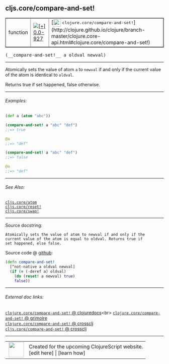 ## cljs.core/compare-and-set!



 <table border="1">
<tr>
<td>function</td>
<td><a href="https://github.com/cljsinfo/cljs-api-docs/tree/0.0-927"><img valign="middle" alt="[+] 0.0-927" title="Added in 0.0-927" src="https://img.shields.io/badge/+-0.0--927-lightgrey.svg"></a> </td>
<td>
[<img height="24px" valign="middle" src="http://i.imgur.com/1GjPKvB.png"> <samp>clojure.core/compare-and-set!</samp>](http://clojure.github.io/clojure/branch-master/clojure.core-api.html#clojure.core/compare-and-set!)
</td>
</tr>
</table>


 <samp>
(__compare-and-set!__ a oldval newval)<br>
</samp>

---

Atomically sets the value of atom `a` to `newval` if and only if the current
value of the atom is identical to `oldval`.

Returns true if set happened, false otherwise.

---

###### Examples:

```clj
(def a (atom "abc"))

(compare-and-set! a "abc" "def")
;;=> true

@a
;;=> "def"

(compare-and-set! a "abc" "def")
;;=> false

@a
;;=> "def"
```

---

###### See Also:

[`cljs.core/atom`](cljs.core_atom.md)<br>
[`cljs.core/reset!`](cljs.core_resetBANG.md)<br>
[`cljs.core/swap!`](cljs.core_swapBANG.md)<br>

---


Source docstring:

```
Atomically sets the value of atom to newval if and only if the
current value of the atom is equal to oldval. Returns true if
set happened, else false.
```


Source code @ [github](https://github.com/clojure/clojurescript/blob/r2629/src/cljs/cljs/core.cljs#L3489-L3496):

```clj
(defn compare-and-set!
  [^not-native a oldval newval]
  (if (= (-deref a) oldval)
    (do (reset! a newval) true)
    false))
```

<!--
Repo - tag - source tree - lines:

 <pre>
clojurescript @ r2629
└── src
    └── cljs
        └── cljs
            └── <ins>[core.cljs:3489-3496](https://github.com/clojure/clojurescript/blob/r2629/src/cljs/cljs/core.cljs#L3489-L3496)</ins>
</pre>

-->

---



###### External doc links:

[`clojure.core/compare-and-set!` @ clojuredocs](http://clojuredocs.org/clojure.core/compare-and-set!)<br>
[`clojure.core/compare-and-set!` @ grimoire](http://conj.io/store/v1/org.clojure/clojure/1.7.0-beta3/clj/clojure.core/compare-and-set%21/)<br>
[`clojure.core/compare-and-set!` @ crossclj](http://crossclj.info/fun/clojure.core/compare-and-set%21.html)<br>
[`cljs.core/compare-and-set!` @ crossclj](http://crossclj.info/fun/cljs.core.cljs/compare-and-set%21.html)<br>

---

 <table>
<tr><td>
<img valign="middle" align="right" width="48px" src="http://i.imgur.com/Hi20huC.png">
</td><td>
Created for the upcoming ClojureScript website.<br>
[edit here] | [learn how]
</td></tr></table>

[edit here]:https://github.com/cljsinfo/cljs-api-docs/blob/master/cljsdoc/cljs.core_compare-and-setBANG.cljsdoc
[learn how]:https://github.com/cljsinfo/cljs-api-docs/wiki/cljsdoc-files

<!--

This information was too distracting to show to readers, but I'll leave it
commented here since it is helpful to:

- pretty-print the data used to generate this document
- and show how to retrieve that data



The API data for this symbol:

```clj
{:description "Atomically sets the value of atom `a` to `newval` if and only if the current\nvalue of the atom is identical to `oldval`.\n\nReturns true if set happened, false otherwise.",
 :ns "cljs.core",
 :name "compare-and-set!",
 :signature ["[a oldval newval]"],
 :history [["+" "0.0-927"]],
 :type "function",
 :related ["cljs.core/atom" "cljs.core/reset!" "cljs.core/swap!"],
 :full-name-encode "cljs.core_compare-and-setBANG",
 :source {:code "(defn compare-and-set!\n  [^not-native a oldval newval]\n  (if (= (-deref a) oldval)\n    (do (reset! a newval) true)\n    false))",
          :title "Source code",
          :repo "clojurescript",
          :tag "r2629",
          :filename "src/cljs/cljs/core.cljs",
          :lines [3489 3496]},
 :examples [{:id "1fa306",
             :content "```clj\n(def a (atom \"abc\"))\n\n(compare-and-set! a \"abc\" \"def\")\n;;=> true\n\n@a\n;;=> \"def\"\n\n(compare-and-set! a \"abc\" \"def\")\n;;=> false\n\n@a\n;;=> \"def\"\n```"}],
 :full-name "cljs.core/compare-and-set!",
 :clj-symbol "clojure.core/compare-and-set!",
 :docstring "Atomically sets the value of atom to newval if and only if the\ncurrent value of the atom is equal to oldval. Returns true if\nset happened, else false."}

```

Retrieve the API data for this symbol:

```clj
;; from Clojure REPL
(require '[clojure.edn :as edn])
(-> (slurp "https://raw.githubusercontent.com/cljsinfo/cljs-api-docs/catalog/cljs-api.edn")
    (edn/read-string)
    (get-in [:symbols "cljs.core/compare-and-set!"]))
```

-->
